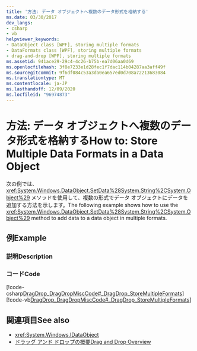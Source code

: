 ```yaml
---
title: '方法: データ オブジェクトへ複数のデータ形式を格納する'
ms.date: 03/30/2017
dev_langs:
- csharp
- vb
helpviewer_keywords:
- DataObject class [WPF], storing multiple formats
- DataFormats class [WPF], storing multiple formats
- drag-and-drop [WPF], storing multiple formats
ms.assetid: 941ace29-29c4-4c26-b75b-ea7d06aa0d69
ms.openlocfilehash: 3f8e7233e1d28fec1f7dac114b04287aa3aff49f
ms.sourcegitcommit: 9f6df084c53a3da0ea657ed0d708a72213683084
ms.translationtype: MT
ms.contentlocale: ja-JP
ms.lasthandoff: 12/09/2020
ms.locfileid: "96974873"
---
```

# <a name="how-to-store-multiple-data-formats-in-a-data-object"></a><span data-ttu-id="43fb8-102">方法: データ オブジェクトへ複数のデータ形式を格納する</span><span class="sxs-lookup"><span data-stu-id="43fb8-102">How to: Store Multiple Data Formats in a Data Object</span></span>
<span data-ttu-id="43fb8-103">次の例では、<xref:System.Windows.DataObject.SetData%28System.String%2CSystem.Object%29> メソッドを使用して、複数の形式でデータ オブジェクトにデータを追加する方法を示します。</span><span class="sxs-lookup"><span data-stu-id="43fb8-103">The following example shows how to use the <xref:System.Windows.DataObject.SetData%28System.String%2CSystem.Object%29> method to add data to a data object in multiple formats.</span></span>  
  
## <a name="example"></a><span data-ttu-id="43fb8-104">例</span><span class="sxs-lookup"><span data-stu-id="43fb8-104">Example</span></span>  
  
### <a name="description"></a><span data-ttu-id="43fb8-105">説明</span><span class="sxs-lookup"><span data-stu-id="43fb8-105">Description</span></span>  
  
### <a name="code"></a><span data-ttu-id="43fb8-106">コード</span><span class="sxs-lookup"><span data-stu-id="43fb8-106">Code</span></span>  
 [!code-csharp[DragDrop_DragDropMiscCode#_DragDrop_StoreMultipleFormats](~/samples/snippets/csharp/VS_Snippets_Wpf/DragDrop_DragDropMiscCode/CSharp/Window1.xaml.cs#_dragdrop_storemultipleformats)]
 [!code-vb[DragDrop_DragDropMiscCode#_DragDrop_StoreMultipleFormats](~/samples/snippets/visualbasic/VS_Snippets_Wpf/DragDrop_DragDropMiscCode/visualbasic/window1.xaml.vb#_dragdrop_storemultipleformats)]  
  
## <a name="see-also"></a><span data-ttu-id="43fb8-107">関連項目</span><span class="sxs-lookup"><span data-stu-id="43fb8-107">See also</span></span>

- <xref:System.Windows.IDataObject>
- [<span data-ttu-id="43fb8-108">ドラッグ アンド ドロップの概要</span><span class="sxs-lookup"><span data-stu-id="43fb8-108">Drag and Drop Overview</span></span>](drag-and-drop-overview.md)
